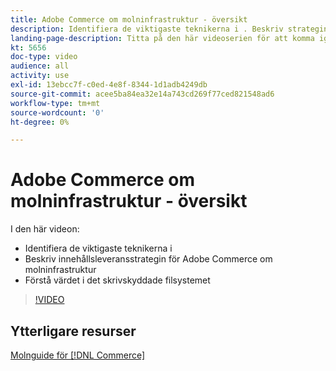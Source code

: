 ```yaml
---
title: Adobe Commerce om molninfrastruktur - översikt
description: Identifiera de viktigaste teknikerna i ​. Beskriv strategin för innehållsleverans för Adobe Commerce. Förstå värdet på det skrivskyddade filsystemet.
landing-page-description: Titta på den här videoserien för att komma igång med den molninfrastruktur som används för att distribuera och hantera Adobe Commerce.
kt: 5656
doc-type: video
audience: all
activity: use
exl-id: 13ebcc7f-c0ed-4e8f-8344-1d1adb4249db
source-git-commit: acee5ba84ea32e14a743cd269f77ced821548ad6
workflow-type: tm+mt
source-wordcount: '0'
ht-degree: 0%

---
```


# Adobe Commerce om molninfrastruktur - översikt

I den här videon:

- Identifiera de viktigaste teknikerna i &#x200B;
- Beskriv innehållsleveransstrategin för Adobe Commerce om molninfrastruktur
- Förstå värdet i det skrivskyddade filsystemet

>[!VIDEO](https://video.tv.adobe.com/v/35298?quality=12&learn=on)

## Ytterligare resurser

[Molnguide för [!DNL Commerce]](https://devdocs.magento.com/cloud/bk-cloud.html)
